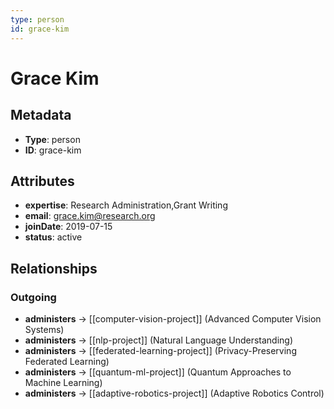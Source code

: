 ```yaml
---
type: person
id: grace-kim
---
```


# Grace Kim

## Metadata

- **Type**: person
- **ID**: grace-kim

## Attributes

- **expertise**: Research Administration,Grant Writing
- **email**: grace.kim@research.org
- **joinDate**: 2019-07-15
- **status**: active

## Relationships

### Outgoing

- **administers** → [[computer-vision-project]] (Advanced Computer Vision Systems)
- **administers** → [[nlp-project]] (Natural Language Understanding)
- **administers** → [[federated-learning-project]] (Privacy-Preserving Federated Learning)
- **administers** → [[quantum-ml-project]] (Quantum Approaches to Machine Learning)
- **administers** → [[adaptive-robotics-project]] (Adaptive Robotics Control)

